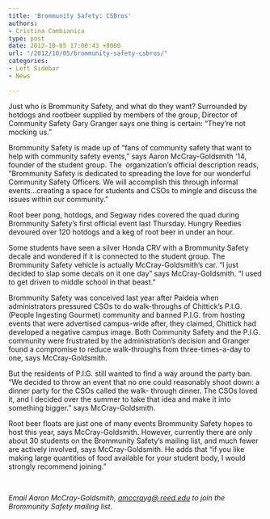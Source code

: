 ```yaml
---
title: 'Brommunity Safety: CSBros'
authors:
- Cristina Cambianica
type: post
date: 2012-10-05 17:00:43 +0000
url: "/2012/10/05/brommunity-safety-csbros/"
categories:
- Left Sidebar
- News

---
```

Just who is Brommunity Safety, and what do they want? Surrounded by hotdogs and rootbeer supplied by members of the group, Director of Community Safety Gary Granger says one thing is certain: “They’re not mocking us.”

Brommunity Safety is made up of “fans of community safety that want to help with community safety events,” says Aaron McCray-Goldsmith ‘14, founder of the student group. The  organization’s official description reads, “Brommunity Safety is dedicated to spreading the love for our wonderful Community Safety Officers. We will accomplish this through informal events…creating a space for students and CSOs to mingle and discuss the issues within our community.”

Root beer pong, hotdogs, and Segway rides covered the quad during Brommunity Safety’s first official event last Thursday. Hungry Reedies devoured over 120 hotdogs and a keg of root beer in under an hour.

Some students have seen a silver Honda CRV with a Brommunity Safety decale and wondered if it is connected to the student group. The Brommunity Safety vehicle is actually McCray-Goldsmith’s car. “I just decided to slap some decals on it one day” says McCray-Goldsmith. “I used to get driven to middle school in that beast.”

Brommunity Safety was conceived last year after Paideia when administrators pressured CSOs to do walk-throughs of Chittick’s P.I.G. (People Ingesting Gourmet) community and banned P.I.G. from hosting events that were advertised campus-wide after, they claimed, Chittick had developed a negative campus image. Both Community Safety and the P.I.G. community were frustrated by the administration’s decision and Granger found a compromise to reduce walk-throughs from three-times-a-day to one, says McCray-Goldsmith.

But the residents of P.I.G. still wanted to find a way around the party ban. “We decided to throw an event that no one could reasonably shoot down: a dinner party for the CSOs called the walk- through dinner. The CSOs loved it, and I decided over the summer to take that idea and make it into something bigger.” says McCray-Goldsmith.

Root beer floats are just one of many events Brommunity Safety hopes to host this year, says McCray-Goldsmith. However, currently there are only about 30 students on the Brommunity Safety’s mailing list, and much fewer are actively involved, says McCray-Goldsmith. He adds that “if you like making large quantities of food available for your student body, I would strongly recommend joining.”

&nbsp;

_Email Aaron McCray-Goldsmith,_ [_amccrayg@ reed.edu_][1] _to join the Brommunity Safety mailing list_.

 [1]: mailto:&#x62;&#x72;&#x6f;&#x6d;&#x6d;&#x75;&#x6e;&#x69;&#x74;&#x79;&#x2d;&#x6f;&#x77;&#x6e;&#x65;&#x72;&#x40;&#x6c;&#x69;&#x73;&#x74;&#x73;&#x2e;&#x72;&#x65;&#x65;&#x64;&#x2e;&#x65;&#x64;&#x75;